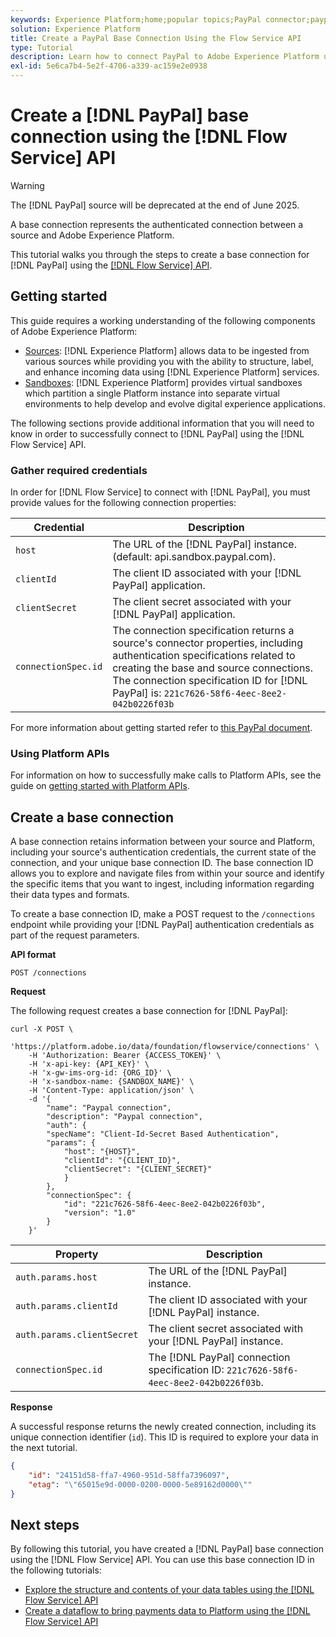 ```yaml
---
keywords: Experience Platform;home;popular topics;PayPal connector;paypal;Paypal
solution: Experience Platform
title: Create a PayPal Base Connection Using the Flow Service API
type: Tutorial
description: Learn how to connect PayPal to Adobe Experience Platform using the Flow Service API.
exl-id: 5e6ca7b4-5e2f-4706-a339-ac159e2e0938
---
```

# Create a [!DNL PayPal] base connection using the [!DNL Flow Service] API

>[!WARNING]
>
>The [!DNL PayPal] source will be deprecated at the end of June 2025.

A base connection represents the authenticated connection between a source and Adobe Experience Platform.

This tutorial walks you through the steps to create a base connection for [!DNL PayPal] using the [[!DNL Flow Service] API](https://www.adobe.io/experience-platform-apis/references/flow-service/).

## Getting started

This guide requires a working understanding of the following components of Adobe Experience Platform:

* [Sources](../../../../home.md): [!DNL Experience Platform] allows data to be ingested from various sources while providing you with the ability to structure, label, and enhance incoming data using [!DNL Experience Platform] services.
* [Sandboxes](../../../../../sandboxes/home.md): [!DNL Experience Platform] provides virtual sandboxes which partition a single Platform instance into separate virtual environments to help develop and evolve digital experience applications.

The following sections provide additional information that you will need to know in order to successfully connect to [!DNL PayPal] using the [!DNL Flow Service] API.

### Gather required credentials

In order for [!DNL Flow Service] to connect with [!DNL PayPal], you must provide values for the following connection properties:

| Credential | Description |
| ---------- | ----------- |
| `host` | The URL of the [!DNL PayPal] instance. (default: api.sandbox.paypal.com). |
| `clientId` | The client ID associated with your [!DNL PayPal] application. |
| `clientSecret` | The client secret associated with your [!DNL PayPal] application. |
| `connectionSpec.id` | The connection specification returns a source's connector properties, including authentication specifications related to creating the base and source connections. The connection specification ID for [!DNL PayPal] is: `221c7626-58f6-4eec-8ee2-042b0226f03b` |

For more information about getting started refer to [this PayPal document](https://developer.paypal.com/docs/api/overview/#get-credentials).

### Using Platform APIs

For information on how to successfully make calls to Platform APIs, see the guide on [getting started with Platform APIs](../../../../../landing/api-guide.md).

## Create a base connection

A base connection retains information between your source and Platform, including your source's authentication credentials, the current state of the connection, and your unique base connection ID. The base connection ID allows you to explore and navigate files from within your source and identify the specific items that you want to ingest, including information regarding their data types and formats.

To create a base connection ID, make a POST request to the `/connections` endpoint while providing your [!DNL PayPal] authentication credentials as part of the request parameters.

**API format**

```http
POST /connections
```

**Request**

The following request creates a base connection for [!DNL PayPal]:

```shell
curl -X POST \
    'https://platform.adobe.io/data/foundation/flowservice/connections' \
    -H 'Authorization: Bearer {ACCESS_TOKEN}' \
    -H 'x-api-key: {API_KEY}' \
    -H 'x-gw-ims-org-id: {ORG_ID}' \
    -H 'x-sandbox-name: {SANDBOX_NAME}' \
    -H 'Content-Type: application/json' \
    -d '{
        "name": "Paypal connection",
        "description": "Paypal connection",
        "auth": {
        "specName": "Client-Id-Secret Based Authentication",
        "params": {
            "host": "{HOST}",
            "clientId": "{CLIENT_ID}",
            "clientSecret": "{CLIENT_SECRET}"
            }
        },
        "connectionSpec": {
            "id": "221c7626-58f6-4eec-8ee2-042b0226f03b",
            "version": "1.0"
        }
    }'
```

| Property | Description |
| --------- | ----------- |
| `auth.params.host` | The URL of the [!DNL PayPal] instance. |
| `auth.params.clientId` | The client ID associated with your [!DNL PayPal] instance. |
| `auth.params.clientSecret` | The client secret associated with your [!DNL PayPal] instance. |
| `connectionSpec.id` | The [!DNL PayPal] connection specification ID: `221c7626-58f6-4eec-8ee2-042b0226f03b`. |

**Response**

A successful response returns the newly created connection, including its unique connection identifier (`id`). This ID is required to explore your data in the next tutorial.

```json
{
    "id": "24151d58-ffa7-4960-951d-58ffa7396097",
    "etag": "\"65015e9d-0000-0200-0000-5e89162d0000\""
}
```

## Next steps

By following this tutorial, you have created a [!DNL PayPal] base connection using the [!DNL Flow Service] API. You can use this base connection ID in the following tutorials:

* [Explore the structure and contents of your data tables using the [!DNL Flow Service] API](../../explore/tabular.md)
* [Create a dataflow to bring payments data to Platform using the [!DNL Flow Service] API](../../collect/payments.md)
